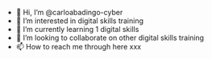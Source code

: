 - 👋 Hi, I’m @carloabadingo-cyber
- 👀 I’m interested in digital skills training
- 🌱 I’m currently learning 1 digital skills
- 💞️ I’m looking to collaborate on other digital skills training
- 📫 How to reach me through here xxx

<!---
carloabadingo-cyber/carloabadingo-cyber is a ✨ special ✨ repository because its `README.md` (this file) appears on your GitHub profile.
You can click the Preview link to take a look at your changes.
--->
